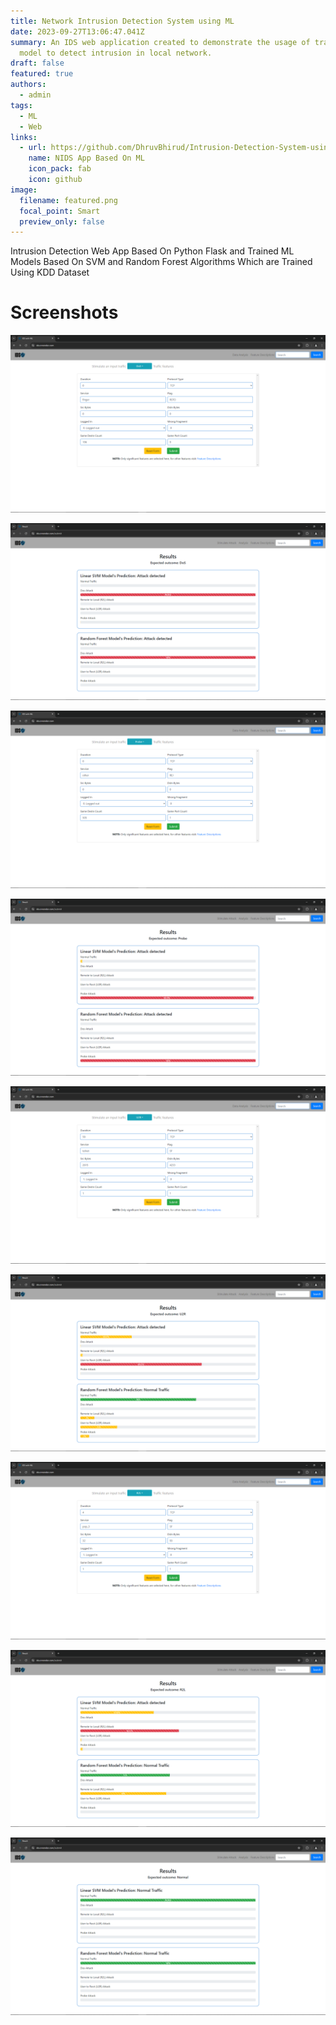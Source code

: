 ```yaml
---
title: Network Intrusion Detection System using ML
date: 2023-09-27T13:06:47.041Z
summary: An IDS web application created to demonstrate the usage of trained AI
  model to detect intrusion in local network.
draft: false
featured: true
authors:
  - admin
tags:
  - ML
  - Web
links:
  - url: https://github.com/DhruvBhirud/Intrusion-Detection-System-using-ML
    name: NIDS App Based On ML
    icon_pack: fab
    icon: github
image:
  filename: featured.png
  focal_point: Smart
  preview_only: false
---
```

Intrusion Detection Web App Based On Python Flask and Trained
ML Models Based On SVM and Random Forest Algorithms Which
are Trained Using KDD Dataset

# Screenshots

![dos](dos.png "DoS")

![dos_results](dos_results.png "DoS Results")

![probe](probe.png "Probe")

![probe_results](probe_results.png "Probe Results")

![u2r](u2r.png "U2R")

![u2r_results](u2r_results.png "U2R Results")

![r2l](r2l.png "R2L")

![r2l_results](r2l_results.png "R2L Results")

![normal_results](normal_result.png "Normal Results")
